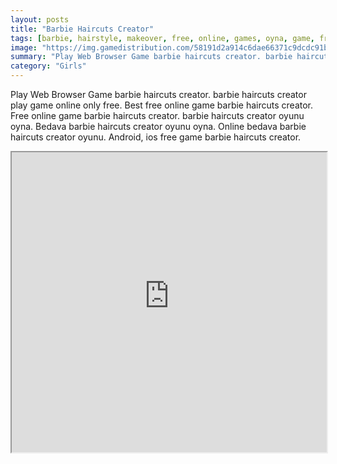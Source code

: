 ```yaml
---
layout: posts
title: "Barbie Haircuts Creator"
tags: [barbie, hairstyle, makeover, free, online, games, oyna, game, free, games, play, play, games]
image: "https://img.gamedistribution.com/58191d2a914c6dae66371c9dcdc91b41.jpg"
summary: "Play Web Browser Game barbie haircuts creator. barbie haircuts creator play game online only free. Best free online game barbie haircuts creator. Free online game barbie haircuts creator. barbie haircuts creator oyunu oyna. Bedava barbie haircuts creator oyunu oyna. Online bedava barbie haircuts creator oyunu. Android, ios free game barbie haircuts creator."
category: "Girls"
---
```


Play Web Browser Game barbie haircuts creator. barbie haircuts creator play game online only free. Best free online game barbie haircuts creator. Free online game barbie haircuts creator. barbie haircuts creator oyunu oyna. Bedava barbie haircuts creator oyunu oyna. Online bedava barbie haircuts creator oyunu. Android, ios free game barbie haircuts creator.

<iframe width="100%" height="480px;" src="https://flash.gamedistribution.com?game=58191d2a914c6dae66371c9dcdc91b41"></iframe>